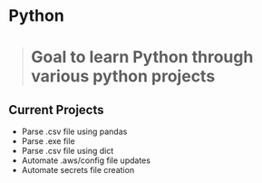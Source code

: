 # Python

> #  Goal to learn Python through various python projects

## Current Projects

- Parse .csv file using pandas
- Parse .exe file 
- Parse .csv file using dict
- Automate .aws/config file updates
- Automate secrets file creation

